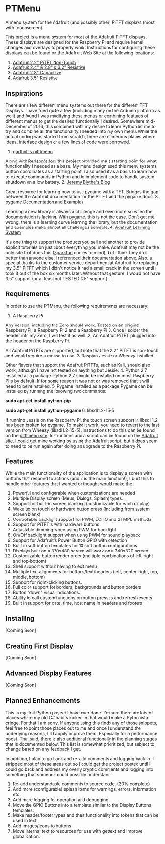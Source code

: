 # PTMenu

A menu system for the Adafruit (and possibly other) PiTFT displays (most with touchscreen).

This project is a menu system for most of the Adafruit PiTFT displays. These displays are designed for the Raspberry Pi and require kernel changes and overlays to properly work. Instructions for configuring these displays can be found on the Adafruit Web Site at the following locations:

1. [Adafruit 2.2" PiTFT Non-Touch](https://learn.adafruit.com/adafruit-2-2-pitft-hat-320-240-primary-display-for-raspberry-pi/easy-install?view=all)
2. [Adafruit 2.4" & 2.8" & 3.2" Resistive](https://learn.adafruit.com/adafruit-pitft-28-inch-resistive-touchscreen-display-raspberry-pi/downloads?view=all)
3. [Adafruit 2.8" Capacitive](https://learn.adafruit.com/adafruit-2-8-pitft-capacitive-touch/easy-install?view=all)
4. [Adafruit 3.5" Resistive](https://learn.adafruit.com/adafruit-pitft-3-dot-5-touch-screen-for-raspberry-pi/easy-install?view=all)
 
## Inspirations

There are a few different menu systems out there for the different TFT Displays. I have tried quite a few (including many on the Arduino platform as well) and found I was modifying these menus or combining features of different menus to get the desired functionally I desired. Somewhere mid-December of 2016, this combined with my desire to learn Python let me to try and combine all the functionality I needed into my own menu.  While the actual coding was started from scratch, there are numerous places where ideas, interface design or a few lines of code were borrowed.  

1. [garthvh's pitftmenu](https://github.com/garthvh/pitftmenu)

  Along with [Re4son's fork](https://github.com/Re4son/pitftmenu) this project provided me a starting point for what functionality I needed as a base.  My menu design used this menu systems button coordinates as a starting point.  I also used it as a basis to learn how to execute commands in Python and to implement code to handle system shutdown on a low battery.
2. [Jeremy Blythe's Blog](http://jeremyblythe.blogspot.com/2014/09/raspberry-pi-pygame-ui-basics.html)
  
  Great resource for learning how to use pygame with a TFT.  Bridges the gap between the Adafruit documentation for the PiTFT and the pygame docs.
3. [pygame Documentation and Examples](http://www.pygame.org/docs/)
  
  Learning a new library is always a challenge and even more so when the documentation is lacking.  With pygame, this is not the case.  Don't get me wrong, there is a learning curve learning the library, but the documentation and examples make almost all challenges solvable.
4. [Adafruit Learning System](https://learn.adafruit.com/)

  It's one thing to support the products you sell and another to provide explicit tutorials on just about everything you make.  Adafruit may not be the only site that does this ([Sparkfun](learn.sparkfun.com) comes to mind), but I think they do it better than anyone else.  I referenced their documentation above.  Also, a special thanks to the customer service department at Adafruit for replacing my 3.5" PiTFT which I didn't notice it had a small crack in the screen until I took it out of the box six months later.  Without that gesture, I would not have 3.5" support (or at least not TESTED 3.5" support).
i
## Requirements

In order to use the PTMenu, the following requirements are necessary:

1. A Raspberry Pi
  
  Any version, including the Zero should work.  Tested on an original Raspberry Pi, a Raspberry Pi 2 and a Raspberry Pi 3.  Once I solder the header into my Zero, I will test it as well.
2. An Adafruit PiTFT plugged into the header on the Raspberry Pi.
  
  All Adafruit PiTFTs are supported, but note that the 2.2" PiTFT is non-touch and would require a mouse to use.
3. Raspian Jessie or Wheezy installed.   
  
  Other flavors that support the Adafruit PiTFTs, such as Kali, should also work, although I have not tested on anything but Jessie.
4. Python 2.7 installed as a package.
  Python 2.7 should be installed on most Raspberry Pi's by default.  If for some reason it was not or was removed that it will need to be reinstalled. 
5. Pygame installed as a package
  Pygame can be installed by running the following two commands:
  
  <b>sudo apt-get install python-pip</b>
  
  <b>sudo apt-get install python-pygame</b>
6. libsdl1.2-15-5

  If running Jessie on the Raspberry Pi, the touch screen support in libsdl 1.2 has been broken for pygame.  To make it work, you need to revert to the last version from Wheezy (libsdl1.2-15-5).  Instructions to do this can be found on the [pitftmenu site](https://github.com/garthvh/pitftmenu).  Instructions and a script can be found on the [Adafruit site](https://learn.adafruit.com/adafruit-pitft-28-inch-resistive-touchscreen-display-raspberry-pi/pitft-pygame-tips).  I could get mine working by using the Adafruit script, but it does seem to need to be run again after doing an upgrade to the Raspberry Pi.

## Features

While the main functionality of the application is to display a screen with buttons that respond to actions (and it is the main function!), I built this to handle other features that I wanted or thought would make the 
1. Powerful and configurable when customizations are needed
2. Multiple Display screen (Meus, Dialogs, Splash) types.
3. Support for built-in screen blanking (customizable for each display)
4. Wake up on touch or hardware button press (including from system screen blank)
5. Controllable backlight support for PWM, ECHO and STMPE methods
6. Support for PiTFT's with hardware buttons
7. Adjustable dimming when using PWM for backlight
8. On/Off backlight support when using PWM for sound playback
9. Support for Adafruit's Power Button GPIO with detection
10. Built in soft button templates for 13 soft button configurations
11. Displays built on a 320x480 screen will work on a 240x320 screen
12. Customizable button render order (multiple combinations of left-right and top-bottom)
13. Shell support without having to exit menu
14. Multiple text alignments for buttons/text/headers (left, center, right, top, middle, bottom)
15. Support for right-clicking buttons.
16. Full color support for borders, backgrounds and button borders
17. Button "down" visual indications.
18. Ability to call custom functions on button presses and refresh events
19. Built in support for date, time, host name in headers and footers

## Installing
[Coming Soon]

## Creating First Display
[Coming Soon]

## Advanced Display Features
[Coming Soon]

## Planned Enhancements

This is my first Python project I have ever done.  I'm sure there are lots of places where my old C# habits kicked in that would make a Pythonista cringe.  For that I am sorry.  If anyone using this finds any of those snippets, feel free to point those places out to me and once I understand the underlying reasons, I'll happily improve them.  Especially for a performance boost.  That said, there is also additional functionally in the planning stages that is documented below.  This list is somewhat prioritized, but subject to change based on any feedback I get.

In addition, I plan to go back and re-add comments and logging back in.   I stripped most of these areas out so I could get the project posted until I could go back and address my overly cryptic comments and logging into something that someone could possibly understand.

1. Re-add understandable comments to source code. (20% complete)
2. Add more (configurable) splash items for warnings, errors, information etc.
3. Add more logging for operation and debugging
4. Move the GPIO Buttons into a template similar to the Display Buttons templates.
4. Make header/footer types and their functionality into tokens that can be used in text.
5. Add images/icons to buttons
6. Move internal text to resources for use with gettext and improve globalization.
